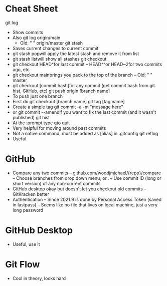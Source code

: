 # Cheat Sheet

git log
- Show commits
- Also git log origin/main
  - Old: " " origin/master
git stash
- Saves current changes to current commit
- git stash popwill apply the latest stash and remove it from list
- git stash listwill show all stashes
git checkout
- git checkout HEAD^for last commit
	– HEAD^^or HEAD~2for two commits ago, etc
- git checkout mainbrings you pack to the top of the branch
	– Old: " " master
- git checkout [commit hash]for any commit (get commit hash from git hist, GitHub, etc)
git push origin [branch name]
- To push just one branch
- First do git checkout [branch name]
git tag [tag name]
- Create a simple tag
git commit -a -m "message here"
- or git commit --amendif you want to fix the last commit (and it wasn't published)
git hist
- At the :prompt type qto quit
- Very helpful for moving around past commits
- Not a native command, must be added as [alias] in .gitconfig
git reflog
- Useful

# GitHub
- Compare any two commits 
	– github.com/woodjmichael/{repo}/compare 
	– Choose branches from drop down menu, or..
	– Use commit ID (long or short version) of any non-current commits
- GitHub desktop okay but doesn't let you checkout old commits
	– GitKracken better
- Authentication
	– Since 2021.9 is done by Personal Access Token (saved in lastpass) 
	– Seems like no file that lives on local machine, just a very long password

# GitHub Desktop
- Useful, use it

# Git Flow
- Cool in theory, looks hard
